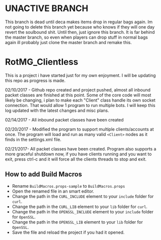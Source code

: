 # UNACTIVE BRANCH #

This branch is dead until deca makes items drop in regular bags again. Im not going to delete this branch yet because who knows if they will one day revert the soulbound shit. Until then, just ignore this branch. It is far behind the master branch, so even when players can drop stuff in normal bags again ill probably just clone the master branch and remake this.



# RotMG_Clientless

This is a project i have started just for my own enjoyment. I will be updating this repo as progress is made. 

02/10/2017 - Github repo created and project pushed, almost all inbound packet classes are finished at this point. Some of the core code will most likely be changing, i plan to make each "Client" class handle its own socket connection. That would allow 1 program to run multiple bots. I will keep this log updated with the latest changes and misc plans.

02/14/2017 - All inbound packet classes have been created

02/20/2017 - Modified the program to support multiple clients/accounts at once. The program will load and run as many valid `<Client>` nodes as it finds in the settings.xml file.

02/21/2017- All packet classes have been created. Program also supports a more graceful shutdown now, if you have clients running and you want to exit, press ctrl-c and it will force all the clients threads to stop and exit.

## How to add Build Macros
- Rename `BuildMacros.props-sample` to `BuildMacros.props`
- Open the renamed file in an smart editor.
- Change the path in the `CURL_INCLUDE` element to your `include` folder for `curl`.
- Change the path in the `CURL_LIB` element to your `lib` folder for `curl`.
- Change the path in the `OPENSSL_INCLUDE` element to your `include` folder for `OpenSSL`.
- Change the path in the `OPENSSL_LIB` element to your `lib` folder for `OpenSSL`.
- Save the file and reload the project if you had it opened.
